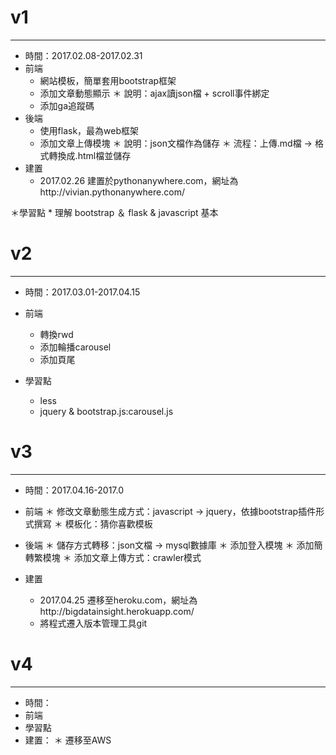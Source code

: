 # v1
-------
* 時間：2017.02.08-2017.02.31
* 前端
	* 網站模板，簡單套用bootstrap框架
	* 添加文章動態顯示
		＊ 說明：ajax讀json檔 + scroll事件綁定
	* 添加ga追蹤碼
* 後端
	* 使用flask，最為web框架
	* 添加文章上傳模塊
		＊ 說明：json文檔作為儲存
		＊ 流程：上傳.md檔 → 格式轉換成.html檔並儲存
* 建置
	* 2017.02.26 建置於pythonanywhere.com，網址為http://vivian.pythonanywhere.com/

＊學習點
	* 理解 bootstrap ＆ flask & javascript 基本 

# v2
-------
* 時間：2017.03.01-2017.04.15
* 前端
	* 轉換rwd
	* 添加輪播carousel
	* 添加頁尾

* 學習點
	* less
	* jquery & bootstrap.js:carousel.js

# v3
--------
* 時間：2017.04.16-2017.0
* 前端 
	＊ 修改文章動態生成方式：javascript → jquery，依據bootstrap插件形式撰寫
	＊ 模板化：猜你喜歡模板
* 後端
	＊ 儲存方式轉移：json文檔 → mysql數據庫
	＊ 添加登入模塊
	＊ 添加簡轉繁模塊
	＊ 添加文章上傳方式：crawler模式

* 建置
	* 2017.04.25 遷移至heroku.com，網址為http://bigdatainsight.herokuapp.com/
	* 將程式遷入版本管理工具git


# v4
--------
* 時間：
* 前端
* 學習點
* 建置：
	＊ 遷移至AWS

